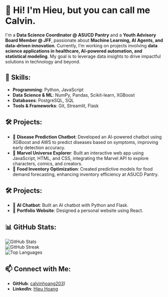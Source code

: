 # 👋 Hi! I'm Hieu, but you can call me Calvin. 

I'm a **Data Science Coordinator @ ASUCD Pantry** and a **Youth Advisory Board Member @ JFF**, passionate about **Machine Learning, AI Agents, and data-driven innovation**. Currently, I’m working on projects involving **data science applications in healthcare, AI-powered automation, and statistical modeling**. My goal is to leverage data insights to drive impactful solutions in technology and beyond.

## 🚀 Skills:
- **Programming**: Python, JavaScript  
- **Data Science & ML**: NumPy, Pandas, Scikit-learn, XGBoost  
- **Databases**: PostgreSQL, SQL  
- **Tools & Frameworks**: Git, Streamlit, Flask  

## 🛠 Projects:
- 🔹 **Disease Prediction Chatbot**: Developed an AI-powered chatbot using XGBoost and AWS to predict diseases based on symptoms, improving early detection accuracy.  
- 🔹 **Marvel Universe Explorer**: Built an interactive web app using JavaScript, HTML, and CSS, integrating the Marvel API to explore characters, comics, and creators.  
- 🔹 **Food Inventory Optimization**: Created predictive models for food demand forecasting, enhancing inventory efficiency at ASUCD Pantry.  

## 🛠 Projects:
- 🔹 **AI Chatbot**: Built an AI chatbot with Python and Flask.
- 🔹 **Portfolio Website**: Designed a personal website using React.

## 📊 GitHub Stats:
![GitHub Stats](https://github-readme-stats.vercel.app/api?username=calvinhoang203&show_icons=true&theme=dark)  
![GitHub Streak](https://github-readme-streak-stats.herokuapp.com/?user=calvinhoang203&theme=dark)  
![Top Languages](https://github-readme-stats.vercel.app/api/top-langs/?username=calvinhoang203&layout=compact&theme=dark) 

## 📫 Connect with Me:
- **GitHub**: [calvinhoang203](https://github.com/calvinhoang203))
- **LinkedIn**: [Hieu Hoang](https://linkedin.com/in/yourname)
